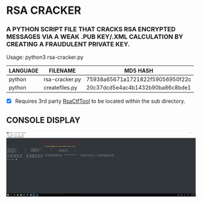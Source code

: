 # RSA CRACKER
### A PYTHON SCRIPT FILE THAT CRACKS RSA ENCRYPTED MESSAGES VIA A WEAK .PUB KEY/.XML CALCULATION BY CREATING A FRAUDULENT PRIVATE KEY.

Usage: python3 rsa-cracker.py

| LANGUAGE | FILENAME       | MD5 HASH                         |
|------    |------          | -------                          |
| python   | rsa-cracker.py | 75938a65671a1721822f59056950f22c |
| python   | createfiles.py | 20c37dcd5e4ac4b1432b90ba86c8bde1 |

- [X] Requires 3rd party [RsaCtfTool](https://github.com/sourcekris/RsaCtfTool) to be located within the sub directory.

## CONSOLE DISPLAY
![Screenshot](picture1.gif) 

